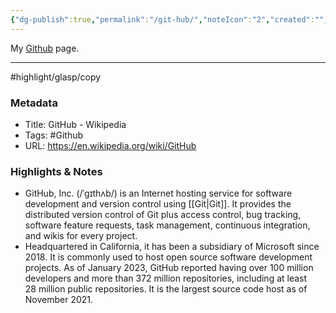 ```yaml
---
{"dg-publish":true,"permalink":"/git-hub/","noteIcon":"2","created":"","updated":""}
---
```


My [Github](https://github.com/ekliao) page.

---
#highlight/glasp/copy 
### Metadata
- Title: GitHub - Wikipedia
- Tags: #Github
- URL: https://en.wikipedia.org/wiki/GitHub

### Highlights & Notes
- GitHub, Inc. (/ˈɡɪthʌb/) is an Internet hosting service for software development and version control using [[Git\|Git]]. It provides the distributed version control of Git plus access control, bug tracking, software feature requests, task management, continuous integration, and wikis for every project.
- Headquartered in California, it has been a subsidiary of Microsoft since 2018.  It is commonly used to host open source software development projects. As of January 2023, GitHub reported having over 100 million developers and more than 372 million repositories, including at least 28 million public repositories. It is the largest source code host as of November 2021.

